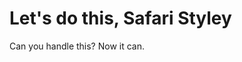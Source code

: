Let's do this, Safari Styley
====================












































Can you handle this? Now it can.
